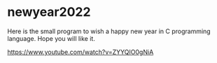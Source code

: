 # newyear2022
Here is the small program to wish a happy new year in C programming language. Hope you will like it.

https://www.youtube.com/watch?v=ZYYQIO0gNiA
